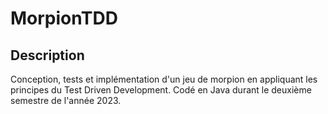 # MorpionTDD

## Description

Conception, tests et implémentation d'un jeu de morpion en appliquant les principes du Test Driven Development. Codé en Java durant le deuxième semestre de l'année 2023.
